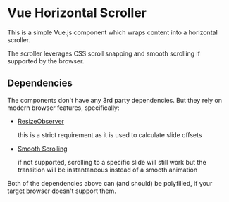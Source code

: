 # Vue Horizontal Scroller

This is a simple Vue.js component which wraps content into a horizontal scroller.

The scroller leverages CSS scroll snapping and smooth scrolling if supported by the browser.

## Dependencies
The components don't have any 3rd party dependencies. But they rely on modern browser features, specifically:
* [ResizeObserver](https://developer.mozilla.org/en-US/docs/Web/API/ResizeObserver)
  
  this is a strict requirement as it is used to calculate slide offsets
* [Smooth Scrolling](https://developer.mozilla.org/de/docs/Web/CSS/scroll-behavior)

  if not supported, scrolling to a specific slide will still work but the transition will be instantaneous instead of a smooth animation 

Both of the dependencies above can (and should) be polyfilled, if your target browser doesn't support them. 
 
